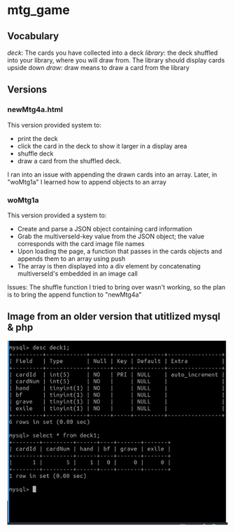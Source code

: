 # mtg_game

## Vocabulary
*deck*: The cards you have collected into a deck
*library*: the deck shuffled into your library, where you will draw from. The library should display cards upside down
*draw*: draw means to draw a card from the library



## Versions

### newMtg4a.html
This version provided system to:
* print the deck
* click the card in the deck to show it larger in a display area
* shuffle deck
* draw a card from the shuffled deck.

I ran into an issue with appending the drawn cards into an array. Later, in "woMtg1a" I learned how to append objects to an array

### woMtg1a
This version provided a system to:
* Create and parse a JSON object containing card information
* Grab the multiverseId-key value from the JSON object; the value corresponds with the card image file names
* Upon loading the page, a function that passes in the cards objects and appends them to an array using push
* The array is then displayed into a div element by concatenating multiverseId's embedded in an image call

Issues: The shuffle function I tried to bring over wasn't working, so the plan is to bring the append function to "newMtg4a"

## Image from an older version that utitlized mysql & php
![alt text](mtgDB.JPG "Description")
